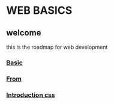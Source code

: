 # WEB BASICS
## welcome
this is the roadmap for web development
### [Basic](tree/1-basic-html)
### [From](tree/2-from-table-html)
### [Introduction css](tree/3-start-of-css)